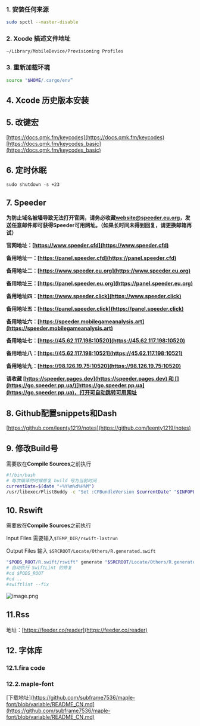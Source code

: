 ### 1. 安装任何来源

```bash
sudo spctl --master-disable
```

### 2. Xcode 描述文件地址

`~/Library/MobileDevice/Provisioning Profiles`

### 3. 重新加载环境

```bash
source "$HOME/.cargo/env”
```

## 4. Xcode 历史版本安装

## 5. 改键宏

[https://docs.qmk.fm/keycodes](https://docs.qmk.fm/keycodes) [https://docs.qmk.fm/keycodes_basic](https://docs.qmk.fm/keycodes_basic)

## 6. 定时休眠

`sudo shutdown -s +23`

## 7. Speeder

**为防止域名被墙导致无法打开官网，请务必收藏[website@speeder.eu.org]([mailto:website@speeder.eu.org](mailto:website@speeder.eu.org)?subject=%E6%9F%A5%E8%AF%A2Speeder%E6%9C%80%E6%96%B0%E7%BD%91%E5%9D%80&body=%E6%9F%A5%E8%AF%A2Speeder%E6%9C%80%E6%96%B0%E7%BD%91%E5%9D%80)，发送任意邮件即可获得Speeder可用网址。（如果长时间未得到回复，请更换邮箱再试）**

**官网地址：[](https://www.speeder.cfd/)[https://www.speeder.cfd](https://www.speeder.cfd)**

**备用地址一：[](https://panel.speeder.cfd/)[https://panel.speeder.cfd](https://panel.speeder.cfd)**

**备用地址二：[](https://www.speeder.eu.org/)[https://www.speeder.eu.org](https://www.speeder.eu.org)**

**备用地址三：[](https://panel.speeder.eu.org/)[https://panel.speeder.eu.org](https://panel.speeder.eu.org)**

**备用地址四：[](https://www.speeder.click/)[https://www.speeder.click](https://www.speeder.click)**

**备用地址五：[](https://panel.speeder.click/)[https://panel.speeder.click](https://panel.speeder.click)**

**备用地址六：[](https://speeder.mobilegameanalysis.art/)[https://speeder.mobilegameanalysis.art](https://speeder.mobilegameanalysis.art)**

**备用地址七：[](https://45.62.117.198:10520/)[https://45.62.117.198:10520](https://45.62.117.198:10520)**

**备用地址八：[](https://45.62.117.198:10521/)[https://45.62.117.198:10521](https://45.62.117.198:10521)**

**备用地址九：[](https://98.126.19.75:10520/)[https://98.126.19.75:10520](https://98.126.19.75:10520)**

**请收藏 [](https://speeder.pages.dev/)[https://speeder.pages.dev](https://speeder.pages.dev) 和 [](https://go.speeder.pp.ua/)[https://go.speeder.pp.ua](https://go.speeder.pp.ua)，打开可自动跳转可用网址**

## 8. Github配置snippets和Dash

[https://github.com/leenty1219/notes](https://github.com/leenty1219/notes)

## 9. 修改Build号

需要放在**Compile Sources**之前执行

```bash
#!/bin/bash
# 每次编译的时候修复 build 号为当前时间
currentDate=$(date "+%Y%m%d%H%M")
/usr/libexec/PlistBuddy -c "Set :CFBundleVersion $currentDate" "$INFOPLIST_FILE"
```

## 10. Rswift

需要放在**Compile Sources**之前执行

Input Files 需要输入`$TEMP_DIR/rswift-lastrun`

Output Files 输入 `$SRCROOT/Locate/Others/R.generated.swift`

```bash
"$PODS_ROOT/R.swift/rswift" generate "$SRCROOT/Locate/Others/R.generated.swift"
# 自动执行 SwiftLint 的修复
#cd $PODS_ROOT
#cd ..
#swiftlint --fix
```

![image.png](attachment:a4952b51-5fa7-43aa-85c7-57b6f7954f98:image.png)

## 11.Rss

地址：[https://feeder.co/reader](https://feeder.co/reader)

## 12. 字体库

### 12.1.fira code

### 12.2.maple-font 
[下载地址](https://github.com/subframe7536/maple-font/blob/variable/README_CN.md](https://github.com/subframe7536/maple-font/blob/variable/README_CN.md)